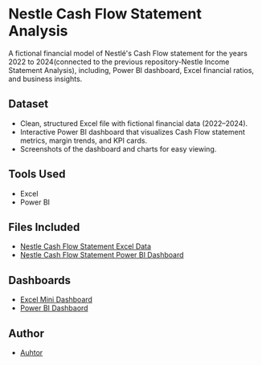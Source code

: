 # Nestle Cash Flow Statement Analysis
A fictional financial model of Nestlé's Cash Flow statement for the years 2022 to 2024(connected to the previous repository-Nestle Income Statement Analysis), including, Power BI dashboard, Excel financial ratios, and business insights.
## Dataset
-  Clean, structured Excel file with fictional financial data (2022–2024).
-  Interactive Power BI dashboard that visualizes Cash Flow statement metrics, margin trends, and KPI cards.
-  Screenshots of the dashboard and charts for easy viewing.
## Tools Used
- Excel
- Power BI
## Files Included
- <a href="https://github.com/Saniamuqthar/Nestle-Cash-Flow-Statement-Analysis/blob/main/Nestle%20CFS.xlsx">Nestle Cash Flow Statement Excel Data</a>
- <a href="https://github.com/Saniamuqthar/Nestle-Cash-Flow-Statement-Analysis/blob/main/Nestle%20CFS.pbix">Nestle Cash Flow Statement Power BI Dashboard</a>
## Dashboards
- <a href="https://github.com/Saniamuqthar/Nestle-Cash-Flow-Statement-Analysis/blob/main/Nestle%20CFS%20Excel%20DB.jpg">Excel Mini Dashboard</a>
- <a href="https://github.com/Saniamuqthar/Nestle-Cash-Flow-Statement-Analysis/blob/main/Nestle%20CFS%20Power%20BI%20DB.jpg">Power BI Dashbaord</a>
## Author
- <a href="https://github.com/Saniamuqthar">Auhtor</a>
